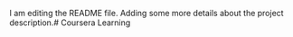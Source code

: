 I am editing the README file. Adding some more details about the project description.# Coursera
Learning

